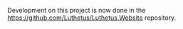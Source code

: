 Development on this project is now done in the https://github.com/Luthetus/Luthetus.Website repository.
